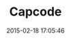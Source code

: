 ---
layout: post
title:  "Capcode"
repo:   "glejeune/Capcode"
date:   2015-02-18 17:05:46
gemurl: http://algorithmique.net
---